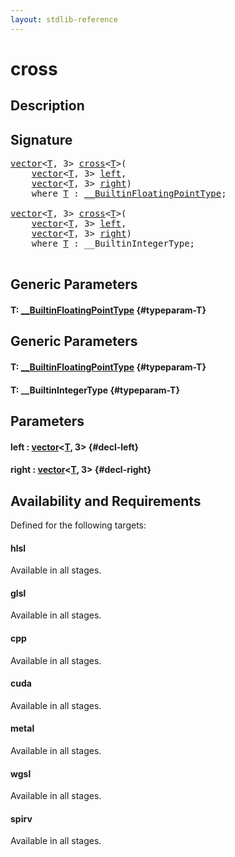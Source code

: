 ```yaml
---
layout: stdlib-reference
---
```


# cross

## Description





## Signature 

<pre>
<a href="/stdlib-reference/types/vector/index">vector</a>&lt;<a href="/stdlib-reference/global-decls/cross#typeparam-T" class="code_type">T</a>, 3&gt; <a href="/stdlib-reference/global-decls/cross">cross</a>&lt;<a href="/stdlib-reference/global-decls/cross#typeparam-T" class="code_type">T</a>&gt;(
    <a href="/stdlib-reference/types/vector/index">vector</a>&lt;<a href="/stdlib-reference/global-decls/cross#typeparam-T" class="code_type">T</a>, 3&gt; <a href="/stdlib-reference/global-decls/cross#decl-left" class="code_param">left</a>,
    <a href="/stdlib-reference/types/vector/index">vector</a>&lt;<a href="/stdlib-reference/global-decls/cross#typeparam-T" class="code_type">T</a>, 3&gt; <a href="/stdlib-reference/global-decls/cross#decl-right" class="code_param">right</a>)
    <span class='code_keyword'>where</span> <a href="/stdlib-reference/global-decls/cross#typeparam-T" class="code_type">T</a> : <a href="/stdlib-reference/interfaces/BuiltinFloatingPointType/index">__BuiltinFloatingPointType</a>;

<a href="/stdlib-reference/types/vector/index">vector</a>&lt;<a href="/stdlib-reference/global-decls/cross#typeparam-T" class="code_type">T</a>, 3&gt; <a href="/stdlib-reference/global-decls/cross">cross</a>&lt;<a href="/stdlib-reference/global-decls/cross#typeparam-T" class="code_type">T</a>&gt;(
    <a href="/stdlib-reference/types/vector/index">vector</a>&lt;<a href="/stdlib-reference/global-decls/cross#typeparam-T" class="code_type">T</a>, 3&gt; <a href="/stdlib-reference/global-decls/cross#decl-left" class="code_param">left</a>,
    <a href="/stdlib-reference/types/vector/index">vector</a>&lt;<a href="/stdlib-reference/global-decls/cross#typeparam-T" class="code_type">T</a>, 3&gt; <a href="/stdlib-reference/global-decls/cross#decl-right" class="code_param">right</a>)
    <span class='code_keyword'>where</span> <a href="/stdlib-reference/global-decls/cross#typeparam-T" class="code_type">T</a> : __BuiltinIntegerType;

</pre>

## Generic Parameters

#### T: [\_\_BuiltinFloatingPointType](/stdlib-reference/interfaces/BuiltinFloatingPointType/index) {#typeparam-T}

## Generic Parameters

#### T: [\_\_BuiltinFloatingPointType](/stdlib-reference/interfaces/BuiltinFloatingPointType/index) {#typeparam-T}
#### T: \_\_BuiltinIntegerType {#typeparam-T}

## Parameters

#### left  : [vector](/stdlib-reference/types/vector/index)\<[T](/stdlib-reference/types/vector/index#typeparam-T), 3\> {#decl-left}
#### right  : [vector](/stdlib-reference/types/vector/index)\<[T](/stdlib-reference/types/vector/index#typeparam-T), 3\> {#decl-right}

## Availability and Requirements

Defined for the following targets:

#### hlsl
Available in all stages.

#### glsl
Available in all stages.

#### cpp
Available in all stages.

#### cuda
Available in all stages.

#### metal
Available in all stages.

#### wgsl
Available in all stages.

#### spirv
Available in all stages.



